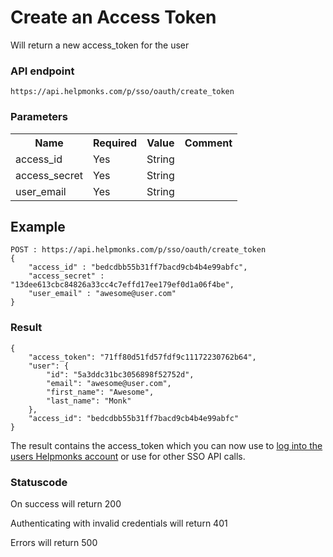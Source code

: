 # Create an Access Token

Will return a new access_token for the user

### API endpoint

```
https://api.helpmonks.com/p/sso/oauth/create_token
```

### Parameters

<table>
    <tr>
        <th>Name</th>
        <th>Required</th>
        <th>Value</th>
        <th>Comment</th>
    </tr>
    <tr>
        <td>access_id</td>
        <td>Yes</td>
        <td>String</td>
        <td></td>
    </tr>
    <tr>
        <td>access_secret</td>
        <td>Yes</td>
        <td>String</td>
        <td></td>
    </tr>
    <tr>
        <td>user_email</td>
        <td>Yes</td>
        <td>String</td>
        <td></td>
    </tr>
</table>

## Example

```
POST : https://api.helpmonks.com/p/sso/oauth/create_token
{
    "access_id" : "bedcdbb55b31ff7bacd9cb4b4e99abfc",
    "access_secret" : "13dee613cbc84826a33cc4c7effd17ee179ef0d1a06f4be",
    "user_email" : "awesome@user.com"
}
```

### Result

```
{
    "access_token": "71ff80d51fd57fdf9c11172230762b64",
    "user": {
        "id": "5a3ddc31bc3056898f52752d",
        "email": "awesome@user.com",
        "first_name": "Awesome",
        "last_name": "Monk"
    },
    "access_id": "bedcdbb55b31ff7bacd9cb4b4e99abfc"
}
```

The result contains the access_token which you can now use to [log into the users Helpmonks account](../login/) or use for other SSO API calls.

### Statuscode

On success will return 200

Authenticating with invalid credentials will return 401

Errors will return 500

